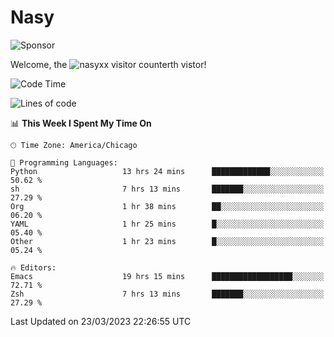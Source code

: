 # Nasy

<!--
<p align="center">
<img height="200" src="https://github-readme-stats.vercel.app/api?username=nasyxx&count_private=true&show_icons=true&theme=dracula&include_all_commits=true"/>
<img height="200" src="https://github-readme-stats.vercel.app/api/top-langs/?username=nasyxx&theme=dracula&hide=html,jupyter+notebook&count_private=true&show_icons=true"/>
</p>

  
----------------
-->

![Sponsor](https://img.shields.io/static/v1.svg?label=Sponsor&message=%E2%9D%A4&logo=GitHub&style=flat&color=pink)
 
Welcome, the ![nasyxx visitor counter](https://count.getloli.com/get/@nasyxx?theme=rule34)th vistor!
 
<!--START_SECTION:waka-->
![Code Time](http://img.shields.io/badge/Code%20Time-3%2C307%20hrs%2050%20mins-blue)

![Lines of code](https://img.shields.io/badge/From%20Hello%20World%20I%27ve%20Written-6.2%20million%20lines%20of%20code-blue)

📊 **This Week I Spent My Time On** 

```text
🕑︎ Time Zone: America/Chicago

💬 Programming Languages: 
Python                   13 hrs 24 mins      █████████████░░░░░░░░░░░░   50.62 % 
sh                       7 hrs 13 mins       ███████░░░░░░░░░░░░░░░░░░   27.29 % 
Org                      1 hr 38 mins        ██░░░░░░░░░░░░░░░░░░░░░░░   06.20 % 
YAML                     1 hr 25 mins        █░░░░░░░░░░░░░░░░░░░░░░░░   05.40 % 
Other                    1 hr 23 mins        █░░░░░░░░░░░░░░░░░░░░░░░░   05.24 % 

🔥 Editors: 
Emacs                    19 hrs 15 mins      ██████████████████░░░░░░░   72.71 % 
Zsh                      7 hrs 13 mins       ███████░░░░░░░░░░░░░░░░░░   27.29 % 
```


 Last Updated on 23/03/2023 22:26:55 UTC
<!--END_SECTION:waka-->

<!-- ![visitors](https://visitor-badge.laobi.icu/badge?page_id=nasyxx.nasyxx) -->
